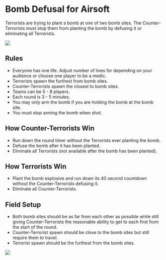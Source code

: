 # Bomb Defusal for Airsoft

Terrorists are trying to plant a bomb at one of two bomb sites.  The Counter-Terrorists must stop them from planting the bomb by defusing it or eliminating all Terrorists.

<img src="https://i.imgur.com/UGfwHQM.gif" />

## Rules
- Everyone has one life.  Adjust number of lives for depending on your audience or choose one player to be a medic.
- Terrorists spawn the furthest from bomb sites.
- Counter-Terrorists spawn the closest to bomb sites.
- Teams can be 5 - 8 players.
- Each round is 3 - 5 minutes.
- You may only arm the bomb if you are holding the bomb at the bomb site.
- You must stop arming the bomb when shot.

## How Counter-Terrorists Win
- Run down the round timer without the Terrorists ever planting the bomb.
- Defuse the bomb after it has been planted.
- Eliminate all Terrorists (not available after the bomb has been planted).

## How Terrorists Win
- Plant the bomb explosive and run down its 40 second countdown without the Counter-Terrorists defusing it.
- Eliminate all Counter-Terrorists.

## Field Setup
- Both bomb sites should be as far from each other as possible while still giving Counter-Terrorists the reasonable ability to get to each first from the start of the round.
- Counter-Terrorist spawn should be close to the bomb sites but still require them to travel.
- Terrorist spawn should be the furthest from the bomb sites.

<img src="https://i.imgur.com/yGYI7JU.png" />
